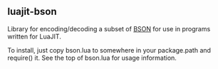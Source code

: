 luajit-bson
-----------

Library for encoding/decoding a subset of [BSON](http://bsonspec.org/#/) for use in programs written for LuaJIT.

To install, just copy bson.lua to somewhere in your package.path and require() it.
See the top of bson.lua for usage information.
